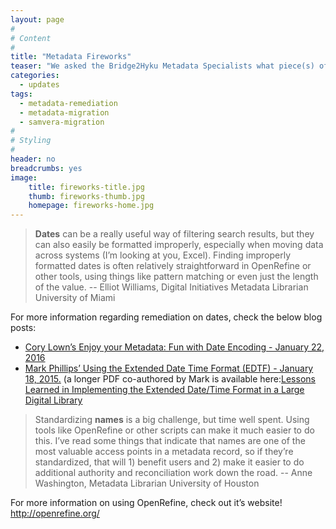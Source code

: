 ```yaml
---
layout: page
#
# Content
#
title: "Metadata Fireworks"
teaser: "We asked the Bridge2Hyku Metadata Specialists what piece(s) of metadata offered the most “bang for the buck” to remediate. Here’s what they said."
categories:
  - updates
tags:
  - metadata-remediation
  - metadata-migration
  - samvera-migration
#
# Styling
#
header: no
breadcrumbs: yes
image:
    title: fireworks-title.jpg
    thumb: fireworks-thumb.jpg
    homepage: fireworks-home.jpg
---
```


> <strong>Dates</strong> can be a really useful way of filtering search results, but they can also easily be formatted improperly, especially when moving data across systems (I’m looking at you, Excel).  Finding improperly formatted dates is often relatively straightforward in OpenRefine or other tools, using things like pattern matching or even just the length of the value. -- Elliot Williams, Digital Initiatives Metadata Librarian University of Miami 

For more information regarding remediation on dates, check the below blog posts:   
<ul><li><a href="https://blogs.library.duke.edu/bitstreams/2016/01/22/enjoy-your-metadata-fun-with-date-encoding/">Cory Lown’s Enjoy your Metadata: Fun with Date Encoding - January 22, 2016</a></li>

<li><a href="https://vphill.com/journal/post/4112/">Mark Phillips’ Using the Extended Date Time Format (EDTF) - January 18, 2015.</a> 
(a longer PDF co-authored by Mark is available here:<a href="http://dcpapers.dublincore.org/pubs/article/download/3671/1894">Lessons Learned in Implementing the Extended Date/Time Format in a Large Digital Library</a></li></ul>


> Standardizing <strong>names</strong> is a big challenge, but time well spent. Using tools like OpenRefine or other scripts can make it much easier to do this. I’ve read some things that indicate that names are one of the most valuable access points in a metadata record, so if they’re standardized, that will 1) benefit users and 2) make it easier to do additional authority and reconciliation work down the road. -- Anne Washington, Metadata Librarian University of Houston

For more information on using OpenRefine, check out it’s website! <a href="http://openrefine.org/">http://openrefine.org/</a>

